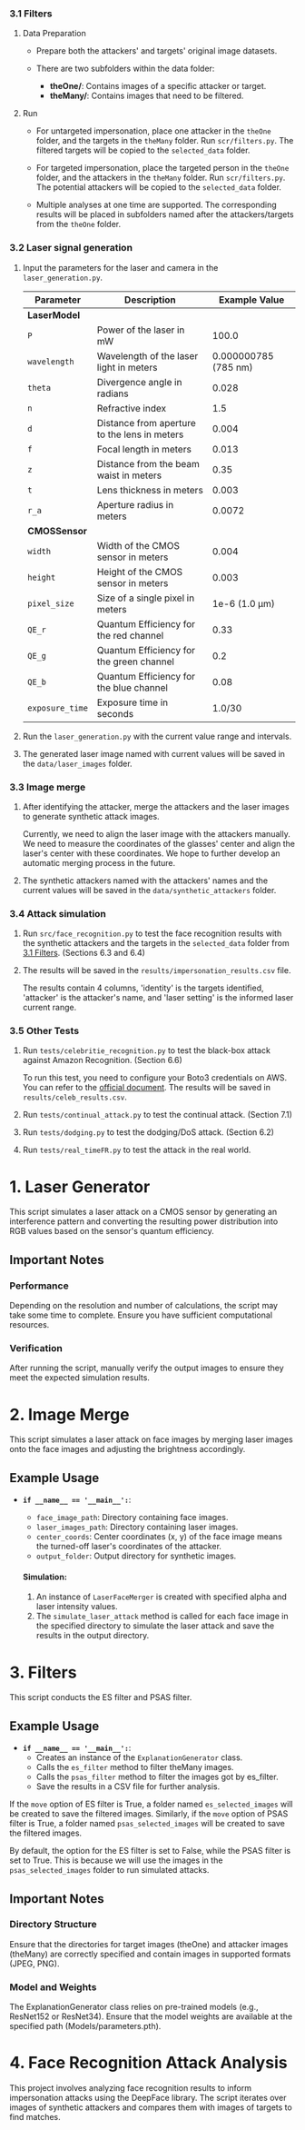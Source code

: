 ### 3.1 Filters

1. Data Preparation
   
   - Prepare both the attackers' and targets' original image datasets.
   
   - There are two subfolders within the data folder:
      - **theOne/**: Contains images of a specific attacker or target.
      - **theMany/**: Contains images that need to be filtered.

2. Run

   - For untargeted impersonation, place one attacker in the `theOne` folder, and the targets in the `theMany` folder. Run `scr/filters.py`. The filtered targets will be copied to the `selected_data` folder.
   
   - For targeted impersonation, place the targeted person in the `theOne` folder, and the attackers in the `theMany` folder. Run `scr/filters.py`. The potential attackers will be copied to the `selected_data` folder.
   
   - Multiple analyses at one time are supported. The corresponding results will be placed in subfolders named after the attackers/targets from the `theOne` folder.

### 3.2 Laser signal generation

1. Input the parameters for the laser and camera in the `laser_generation.py`.

   
      | Parameter        | Description                                   | Example Value         |
      |------------------|-----------------------------------------------|-----------------------|
      | **LaserModel**   |                                               |                       |
      | `P`              | Power of the laser in mW                      | 100.0                 |
      | `wavelength`     | Wavelength of the laser light in meters       | 0.000000785 (785 nm)  |
      | `theta`          | Divergence angle in radians                   | 0.028                 |
      | `n`              | Refractive index                              | 1.5                   |
      | `d`              | Distance from aperture to the lens in meters  | 0.004                 |
      | `f`              | Focal length in meters                        | 0.013                 |
      | `z`              | Distance from the beam waist in meters        | 0.35                  |
      | `t`              | Lens thickness in meters                      | 0.003                 |
      | `r_a`            | Aperture radius in meters                     | 0.0072                |
      | **CMOSSensor**   |                                               |                       |
      | `width`          | Width of the CMOS sensor in meters            | 0.004                 |
      | `height`         | Height of the CMOS sensor in meters           | 0.003                 |
      | `pixel_size`     | Size of a single pixel in meters              | 1e-6 (1.0 µm)         |
      | `QE_r`           | Quantum Efficiency for the red channel        | 0.33                  |
      | `QE_g`           | Quantum Efficiency for the green channel      | 0.2                   |
      | `QE_b`           | Quantum Efficiency for the blue channel       | 0.08                  |
      | `exposure_time`  | Exposure time in seconds                      | 1.0/30                |

   
2. Run the `laser_generation.py` with the current value range and intervals.
   
3. The generated laser image named with current values will be saved in the `data/laser_images` folder.
   

### 3.3 Image merge

1. After identifying the attacker, merge the attackers and the laser images to generate synthetic attack images.
   
   Currently, we need to align the laser image with the attackers manually.
   We need to measure the coordinates of the glasses' center and align the laser's center with these coordinates.
   We hope to further develop an automatic merging process in the future.
   
3. The synthetic attackers named with the attackers' names and the current values will be saved in the `data/synthetic_attackers` folder.


### 3.4 Attack simulation

1. Run `src/face_recognition.py` to test the face recognition results with the synthetic attackers and the targets in the `selected_data` folder from [3.1 Filters](#22-getting-started). (Sections 6.3 and 6.4)
   
2. The results will be saved in the `results/impersonation_results.csv` file.

   The results contain 4 columns, 'identity' is the targets identified, 'attacker' is the attacker's name, and 'laser setting' is the informed laser current range.
   
### 3.5 Other Tests

1. Run `tests/celebritie_recognition.py` to test the black-box attack against Amazon Recognition. (Section 6.6)
   
   To run this test, you need to configure your Boto3 credentials on AWS. You can refer to the [official document](https://boto3.amazonaws.com/v1/documentation/api/latest/guide/credentials.html). The results will be saved in `results/celeb_results.csv`.

2. Run `tests/continual_attack.py` to test the continual attack. (Section 7.1)

3. Run `tests/dodging.py` to test the dodging/DoS attack. (Section 6.2)
   
4. Run `tests/real_timeFR.py` to test the attack in the real world.

# 1. Laser Generator

This script simulates a laser attack on a CMOS sensor by generating an interference pattern and converting the resulting power distribution into RGB values based on the sensor's quantum efficiency.

## Important Notes

### Performance

Depending on the resolution and number of calculations, the script may take some time to complete. Ensure you have sufficient computational resources.

### Verification

After running the script, manually verify the output images to ensure they meet the expected simulation results.

# 2. Image Merge

This script simulates a laser attack on face images by merging laser images onto the face images and adjusting the brightness accordingly.

## Example Usage

- **`if __name__ == '__main__':`**:
  - `face_image_path`: Directory containing face images.
  - `laser_images_path`: Directory containing laser images.
  - `center_coords`: Center coordinates (x, y) of the face image means the turned-off laser's coordinates of the attacker.
  - `output_folder`: Output directory for synthetic images.

  #### Simulation:
  
  1. An instance of `LaserFaceMerger` is created with specified alpha and laser intensity values.
  2. The `simulate_laser_attack` method is called for each face image in the specified directory to simulate the laser attack and save the results in the output directory.

# 3. Filters

This script conducts the ES filter and PSAS filter.

## Example Usage

- **`if __name__ == '__main__':`**:
  - Creates an instance of the `ExplanationGenerator` class.
  - Calls the `es_filter` method to filter theMany images.
  - Calls the `psas_filter` method to filter the images got by es_filter.
  - Save the results in a CSV file for further analysis.

If the `move` option of ES filter is True, a folder named `es_selected_images` will be created to save the filtered images. 
Similarly, if the `move` option of PSAS filter is True, a folder named `psas_selected_images` will be created to save the filtered images. 

By default, the option for the ES filter is set to False, while the PSAS filter is set to True. This is because we will use the images in the `psas_selected_images` folder to run simulated attacks.

## Important Notes

### Directory Structure

Ensure that the directories for target images (theOne) and attacker images (theMany) are correctly specified and contain images in supported formats (JPEG, PNG).

### Model and Weights

The ExplanationGenerator class relies on pre-trained models (e.g., ResNet152 or ResNet34). Ensure that the model weights are available at the specified path (Models/parameters.pth).

# 4. Face Recognition Attack Analysis

This project involves analyzing face recognition results to inform impersonation attacks using the DeepFace library. The script iterates over images of synthetic attackers and compares them with images of targets to find matches.




